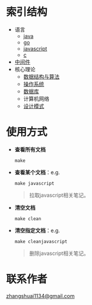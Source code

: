 # 索引结构

- 语言
  - [java](https://github.com/sunzhangshuai/myjava)
  - [go](https://github.com/sunzhangshuai/mygo)
  - [javascript](https://github.com/sunzhangshuai/myjavascript)
  - [c](https://github.com/sunzhangshuai/myc)
- [中间件](https://github.com/sunzhangshuai/mymiddleware)
- 核心理论
  - [数据结构与算法](https://github.com/sunzhangshuai/mydatastructure)
  - [操作系统](https://github.com/sunzhangshuai/myos)
  - [数据库](https://github.com/sunzhangshuai/mydatabase)
  - 计算机网络
  - [设计模式](https://github.com/sunzhangshuai/mydesignmode)

# 使用方式

- **查看所有文档**

  ```shell
  make
  ```

- **查看某个文档**：e.g. 

  ```shell 。
  make javascript
  ```

  > 拉取javascript相关笔记。

- **清空文档**

  ```shell
  make clean
  ```

- **清空指定文档**：e.g.

  ```shell
  make cleanjavascript
  ```

  > 删除javascript相关笔记。

# 联系作者

zhangshuai1134@gmail.com
